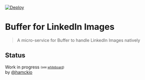 [![Deploy](https://www.herokucdn.com/deploy/button.svg)](https://heroku.com/deploy)

# Buffer for LinkedIn Images

> A micro-service for Buffer to handle LinkedIn Images natively

## Status

Work in progress <sub><sup>(see [whiteboard](http://pastebin.com/WuefTQmC))</sup></sub>  
by [@hamckio](https://twitter.com/hamckio)
